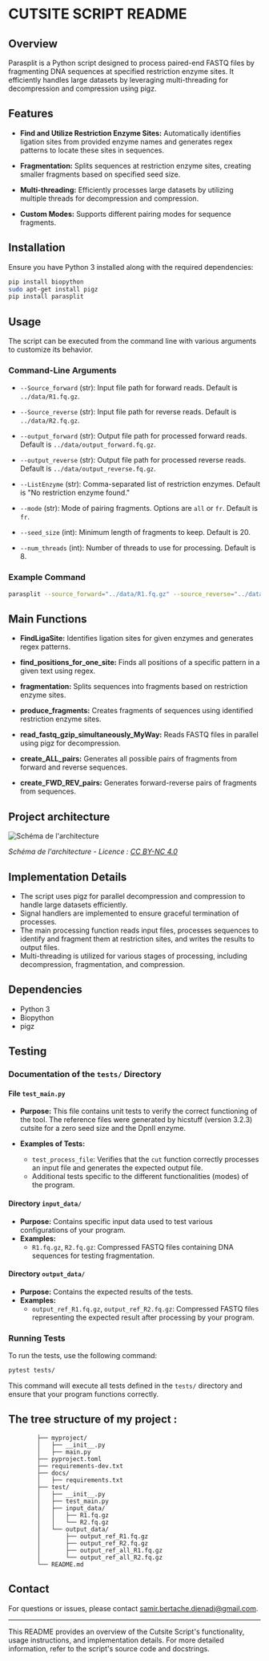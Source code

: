 <!--
SPDX-FileCopyrightText: 2024 Samir Bertache

SPDX-License-Identifier: CC0-1.0
-->

# CUTSITE SCRIPT README

## Overview


Parasplit is a Python script designed to process paired-end FASTQ files by fragmenting DNA sequences at specified restriction enzyme sites. It efficiently handles large datasets by leveraging multi-threading for decompression and compression using pigz.

## Features


- **Find and Utilize Restriction Enzyme Sites:** Automatically identifies ligation sites from provided enzyme names and generates regex patterns to locate these sites in sequences.

- **Fragmentation:** Splits sequences at restriction enzyme sites, creating smaller fragments based on specified seed size.

- **Multi-threading:** Efficiently processes large datasets by utilizing multiple threads for decompression and compression.

- **Custom Modes:** Supports different pairing modes for sequence fragments.


## Installation


Ensure you have Python 3 installed along with the required dependencies:

```bash
pip install biopython
sudo apt-get install pigz
pip install parasplit
```


## Usage


The script can be executed from the command line with various arguments to customize its behavior.


### Command-Line Arguments


- `--Source_forward` (str): Input file path for forward reads. Default is `../data/R1.fq.gz`.

- `--Source_reverse` (str): Input file path for reverse reads. Default is `../data/R2.fq.gz`.

- `--output_forward` (str): Output file path for processed forward reads. Default is `../data/output_forward.fq.gz`.

- `--output_reverse` (str): Output file path for processed reverse reads. Default is `../data/output_reverse.fq.gz`.

- `--ListEnzyme` (str): Comma-separated list of restriction enzymes. Default is "No restriction enzyme found."

- `--mode` (str): Mode of pairing fragments. Options are `all` or `fr`. Default is `fr`.

- `--seed_size` (int): Minimum length of fragments to keep. Default is 20.

- `--num_threads` (int): Number of threads to use for processing. Default is 8.


### Example Command


```bash
parasplit --source_forward="../data/R1.fq.gz" --source_reverse="../data/R2.fq.gz" --output_forward="../data/output_forward.fq.gz" --output_reverse="../data/output_reverse.fq.gz" --list_enzyme=EcoRI,HinfI --mode=all --seed_size=20 --num_threads=8
```


## Main Functions


- **FindLigaSite:** Identifies ligation sites for given enzymes and generates regex patterns.

- **find_positions_for_one_site:** Finds all positions of a specific pattern in a given text using regex.

- **fragmentation:** Splits sequences into fragments based on restriction enzyme sites.

- **produce_fragments:** Creates fragments of sequences using identified restriction enzyme sites.

- **read_fastq_gzip_simultaneously_MyWay:** Reads FASTQ files in parallel using pigz for decompression.

- **create_ALL_pairs:** Generates all possible pairs of fragments from forward and reverse sequences.

- **create_FWD_REV_pairs:** Generates forward-reverse pairs of fragments from sequences.


## Project architecture

![Schéma de l'architecture](images/EnglishVersion.svg)

*Schéma de l'architecture - Licence : [CC BY-NC 4.0](https://creativecommons.org/licenses/by-nc/4.0/)*

## Implementation Details


- The script uses pigz for parallel decompression and compression to handle large datasets efficiently.
- Signal handlers are implemented to ensure graceful termination of processes.
- The main processing function reads input files, processes sequences to identify and fragment them at restriction sites, and writes the results to output files.
- Multi-threading is utilized for various stages of processing, including decompression, fragmentation, and compression.


## Dependencies


- Python 3
- Biopython
- pigz

## Testing

### Documentation of the `tests/` Directory

#### File `test_main.py`

- **Purpose:** This file contains unit tests to verify the correct functioning of the tool. The reference files were generated by hicstuff (version 3.2.3) cutsite for a zero seed size and the DpnII enzyme.

- **Examples of Tests:**
    - `test_process_file`: Verifies that the `cut` function correctly processes an input file and generates the expected output file.
    - Additional tests specific to the different functionalities (modes) of the program.

#### Directory `input_data/`

- **Purpose:** Contains specific input data used to test various configurations of your program.
- **Examples:**
    - `R1.fq.gz`, `R2.fq.gz`: Compressed FASTQ files containing DNA sequences for testing fragmentation.

#### Directory `output_data/`

- **Purpose:** Contains the expected results of the tests.
- **Examples:**
    - `output_ref_R1.fq.gz`, `output_ref_R2.fq.gz`: Compressed FASTQ files representing the expected result after processing by your program.

### Running Tests

To run the tests, use the following command:

```bash
pytest tests/
```

This command will execute all tests defined in the `tests/` directory and ensure that your program functions correctly.


## The tree structure of my project : 


			├── myproject/
			│   ├── __init__.py
			│   ├── main.py
			├── pyproject.toml
			├── requirements-dev.txt
			├── docs/
			│   ├── requirements.txt
			├── test/
			│   ├── __init__.py
			│   ├── test_main.py	
			│   ├── input_data/
			│   │   ├── R1.fq.gz
			│   │   └── R2.fq.gz
			│   └── output_data/
			│       ├── output_ref_R1.fq.gz
			│       ├── output_ref_R2.fq.gz
			│       ├── output_ref_all_R1.fq.gz
			│       └── output_ref_all_R2.fq.gz
			└── README.md
			
## Contact


For questions or issues, please contact [samir.bertache.djenadi@gmail.com](mailto:samir.bertache.djenadi@gmail.com).


---

This README provides an overview of the Cutsite Script's functionality, usage instructions, and implementation details. For more detailed information, refer to the script's source code and docstrings.

			
